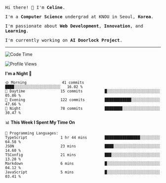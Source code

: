 <p><samp>Hi there! 👋 I'm <b>Celine</b>.</samp></p>
<p><samp>I'm a <b>Computer Science</b> undergrad at KNOU in Seoul, <b>Korea</b>.</samp></p>
<p><samp>I'm passionate about <b>Web Development</b>, <b>Innovation</b>, and <b>Learning</b>.</samp></p>
<p><samp>I'm currently working on <b>AI Doorlock Project</b>.</samp></p>
<hr>

<!--START_SECTION:celine-->
![Code Time](http://img.shields.io/badge/Code%20Time-55%20hrs%2055%20mins-blue)

![Profile Views](http://img.shields.io/badge/Profile%20Views-2-blue)

**I'm a Night 🦉** 

```text
🌞 Morning                41 commits          ████░░░░░░░░░░░░░░░░░░░░░   16.02 % 
🌆 Daytime                15 commits          █░░░░░░░░░░░░░░░░░░░░░░░░   05.86 % 
🌃 Evening                122 commits         ████████████░░░░░░░░░░░░░   47.66 % 
🌙 Night                  78 commits          ████████░░░░░░░░░░░░░░░░░   30.47 % 
```


📊 **This Week I Spent My Time On** 

```text
💬 Programming Languages: 
TypeScript               1 hr 44 mins        ████████████████░░░░░░░░░   64.58 % 
JSON                     23 mins             ████░░░░░░░░░░░░░░░░░░░░░   14.60 % 
TSConfig                 21 mins             ███░░░░░░░░░░░░░░░░░░░░░░   13.28 % 
Markdown                 6 mins              █░░░░░░░░░░░░░░░░░░░░░░░░   04.12 % 
JavaScript               5 mins              █░░░░░░░░░░░░░░░░░░░░░░░░   03.41 % 
```


<!--END_SECTION:celine-->
